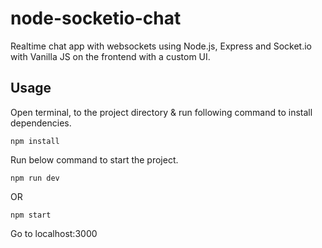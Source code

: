 # node-socketio-chat
Realtime chat app with websockets using Node.js, Express and Socket.io with Vanilla JS on the frontend with a custom UI.
## Usage
Open terminal, to the project directory & run following command to install dependencies.
```
npm install
```
Run below command to start the project.
```
npm run dev
```
OR
```
npm start
```

Go to localhost:3000